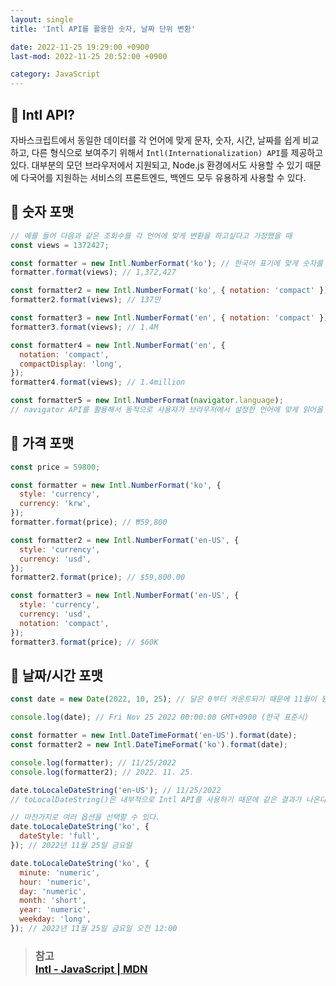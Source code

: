 ```yaml
---
layout: single
title: 'Intl API를 활용한 숫자, 날짜 단위 변환'

date: 2022-11-25 19:29:00 +0900
last-mod: 2022-11-25 20:52:00 +0900

category: JavaScript
---
```


## 📌 Intl API?

자바스크립트에서 동일한 데이터를 각 언어에 맞게 문자, 숫자, 시간, 날짜를 쉽게 비교하고, 다른 형식으로 보여주기 위해서 `Intl(Internationalization) API`를 제공하고 있다. 대부분의 모던 브라우저에서 지원되고, Node.js 환경에서도 사용할 수 있기 때문에 다국어를 지원하는 서비스의 프론트엔드, 백엔드 모두 유용하게 사용할 수 있다.

## 📌 숫자 포맷

```javascript
// 예를 들어 다음과 같은 조회수를 각 언어에 맞게 변환을 하고싶다고 가정했을 때
const views = 1372427;

const formatter = new Intl.NumberFormat('ko'); // 한국어 표기에 맞게 숫자를 변환
formatter.format(views); // 1,372,427

const formatter2 = new Intl.NumberFormat('ko', { notation: 'compact' }); // 두 번째 파라미터로 옵션을 선택할 수 있다.
formatter2.format(views); // 137만

const formatter3 = new Intl.NumberFormat('en', { notation: 'compact' });
formatter3.format(views); // 1.4M

const formatter4 = new Intl.NumberFormat('en', {
  notation: 'compact',
  compactDisplay: 'long',
});
formatter4.format(views); // 1.4million

const formatter5 = new Intl.NumberFormat(navigator.language);
// navigator API를 활용해서 동적으로 사용자가 브라우저에서 설정한 언어에 맞게 읽어올 수 있다.
```

## 📌 가격 포맷

```javascript
const price = 59800;

const formatter = new Intl.NumberFormat('ko', {
  style: 'currency',
  currency: 'krw',
});
formatter.format(price); // ₩59,800

const formatter2 = new Intl.NumberFormat('en-US', {
  style: 'currency',
  currency: 'usd',
});
formatter2.format(price); // $59,800.00

const formatter3 = new Intl.NumberFormat('en-US', {
  style: 'currency',
  currency: 'usd',
  notation: 'compact',
});
formatter3.format(price); // $60K
```

## 📌 날짜/시간 포맷

```javascript
const date = new Date(2022, 10, 25); // 달은 0부터 카운트되기 때문에 11월이 된다.

console.log(date); // Fri Nov 25 2022 00:00:00 GMT+0900 (한국 표준시)

const formatter = new Intl.DateTimeFormat('en-US').format(date);
const formatter2 = new Intl.DateTimeFormat('ko').format(date);

console.log(formatter); // 11/25/2022
console.log(formatter2); // 2022. 11. 25.

date.toLocaleDateString('en-US'); // 11/25/2022
// toLocalDateString()은 내부적으로 Intl API를 사용하기 때문에 같은 결과가 나온다.

// 마찬가지로 여러 옵션을 선택할 수 있다.
date.toLocaleDateString('ko', {
  dateStyle: 'full',
}); // 2022년 11월 25일 금요일

date.toLocaleDateString('ko', {
  minute: 'numeric',
  hour: 'numeric',
  day: 'numeric',
  month: 'short',
  year: 'numeric',
  weekday: 'long',
}); // 2022년 11월 25일 금요일 오전 12:00
```

> ### 참고<br>[Intl - JavaScript | MDN](https://developer.mozilla.org/ko/docs/Web/JavaScript/Reference/Global_Objects/Intl)
